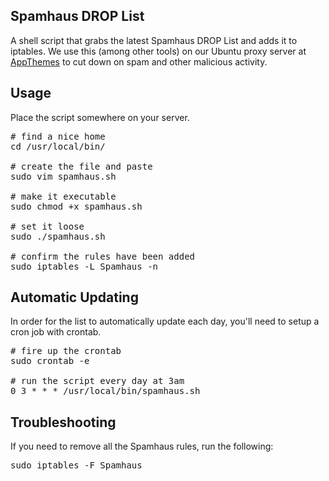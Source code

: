## Spamhaus DROP List ##
A shell script that grabs the latest Spamhaus DROP List and adds it to iptables. We use this (among other tools) on our Ubuntu proxy server at [AppThemes](http://www.appthemes.com/) to cut down on spam and other malicious activity.

## Usage ##
Place the script somewhere on your server.

<pre>
# find a nice home
cd /usr/local/bin/

# create the file and paste
sudo vim spamhaus.sh

# make it executable
sudo chmod +x spamhaus.sh

# set it loose
sudo ./spamhaus.sh

# confirm the rules have been added
sudo iptables -L Spamhaus -n
</pre>

## Automatic Updating ##
In order for the list to automatically update each day, you'll need to setup a cron job with crontab.
<pre>
# fire up the crontab
sudo crontab -e

# run the script every day at 3am
0 3 * * * /usr/local/bin/spamhaus.sh
</pre>


## Troubleshooting ##
If you need to remove all the Spamhaus rules, run the following:
<pre>
sudo iptables -F Spamhaus
</pre>
